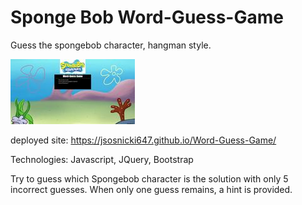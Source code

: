 # Sponge Bob Word-Guess-Game

Guess the spongebob character, hangman style.

![Word Guess Game](https://github.com/jsosnicki647/Bootstrap-Portfolio/blob/master/assets/images/sb.jpg)

deployed site: https://jsosnicki647.github.io/Word-Guess-Game/

Technologies: Javascript, JQuery, Bootstrap

Try to guess which Spongebob character is the solution with only 5 incorrect guesses. When only one guess remains, a hint is provided. 


